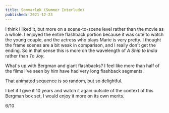 ```yaml
---
title: Sommarlek (Summer Interlude)
published: 2021-12-23
---
```


I think I liked it, but more on a scene-to-scene level rather than the movie as a whole. I enjoyed the entire flashback portion because it was cute to watch the young couple, and the actress who plays Marie is very pretty. I thought the frame scenes are a bit weak in comparison, and I really don't get the ending. So in that sense this is more on the wavelength of _A Ship to India_ rather than _To Joy_.

What's up with Bergman and giant flashbacks? I feel like more than half of the films I've seen by him have had very long flashback segments.

That animated sequence is so random, but so delightful.

I bet if I give it 10 years and watch it again outside of the context of this Bergman box set, I would enjoy it more on its own merits.

6/10

